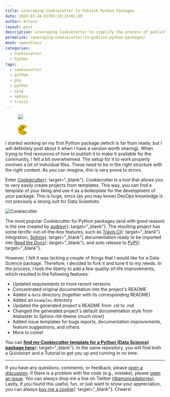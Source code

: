 ```yaml
---
title: Leveraging Cookiecutter to Publish Python Packages
date: 2020-07-24-01T01:19:22+01:00
author: Arturo
layout: post
description: Leveraging Cookiecutter to simplify the process of publishing your Python packages
permalink: leveraging-cookiecutter-to-publish-python-packages/
mood: speechless
categories:
  - Cookiecutter
  - Python
tags:
  - cookiecutter
  - github
  - pip
  - python
  - pyup
  - sphinx
  - travis
---
```


<figure class="alignleft">
	<img width="32" src="../multimedia/icons/python.png"/>
</figure>
<figure class="alignleft">
	<img width="32" src="../multimedia/icons/cookiecutter.png"/>
</figure>

I started working on my first Python package (which is far from ready, but I will definitely post about it when I have a version worth sharing). When trying to find resources of how to publish it to make it available for the community, I felt a bit overwhelmed. The setup for it to work properly involves a lot of individual files. These need to be in the right structure with the right content. As you can imagine, this is very prone to errors.

<!--more-->

Enter [Cookiecutter](https://github.com/cookiecutter/cookiecutter){: target="_blank"}. Cookiecutter is a tool that allows you to very easily create projects from templates. This way, you can find a template of your liking and use it as a boilerplate for the development of your package. This is huge, since (as you may know) DevOps knowledge is not precisely a strong suit for Data Scientists.

![Cookiecutter](https://raw.githubusercontent.com/cookiecutter/cookiecutter/3ac078356adf5a1a72042dfe72ebfa4a9cd5ef38/logo/cookiecutter_medium.png)

The most popular Cookiecutter for Python packages (and with good reason) is the one created by [audreyr](https://github.com/audreyr/cookiecutter-pypackage/){: target="_blank"}. The resulting project has some terrific out-of-the-box features, such as [Travis CI](https://travis-ci.org/){: target="_blank"} integration, [Sphinx](https://www.sphinx-doc.org/en/master/){: target="_blank"} documentation ready to be imported into [Read the Docs](https://readthedocs.org/){: target="_blank"}, and auto release to [PyPI](https://pypi.org/){: target="_blank"}.

However, I felt it was lacking a couple of things that I would like for a Data Science package. Therefore, I decided to fork it and tune it to my needs. In the process, I took the liberty to add a few quality-of-life improvements, which resulted in the following features:

* Updated requirements to more recent versions
* Concentrated original documentation into the project's README
* Added a `data` directory (together with its corresponding README)
* Added an `examples` directory
* Updated the generated project's README from .rst to .md
* Changed the generated project's default documentation style from Alabaster to Sphinx-rtd-theme (much nicer)
* Added issue templates for bugs reports, documentation improvements, feature suggestions, and others.
* More to come!

You can [**find my Cookiecutter template for a Python (Data Science) package here**](https://github.com/arturomoncadatorres/cookiecutter-pypackage/){: target="_blank"}. In the same repository, you will find both a Quickstart and a Tutorial to get you up and running in no time.

----------
If you have any questions, comments, or feedback, please [open a discussion](https://github.com/arturomoncadatorres/ookiecutter-pypackage/discussions). If there is a problem with the code (e.g., mistake), please [open an issue](https://github.com/arturomoncadatorres/ookiecutter-pypackage/issues). You can always drop me a line on Twitter [(@amoncadatorres)](https://twitter.com/amoncadatorres). Lastly, if you found this useful, fun, or just want to show your appreciation, you can always [buy me a cookie](https://www.buymeacoffee.com/amoncadatorres){: target="_blank"}. Cheers!

